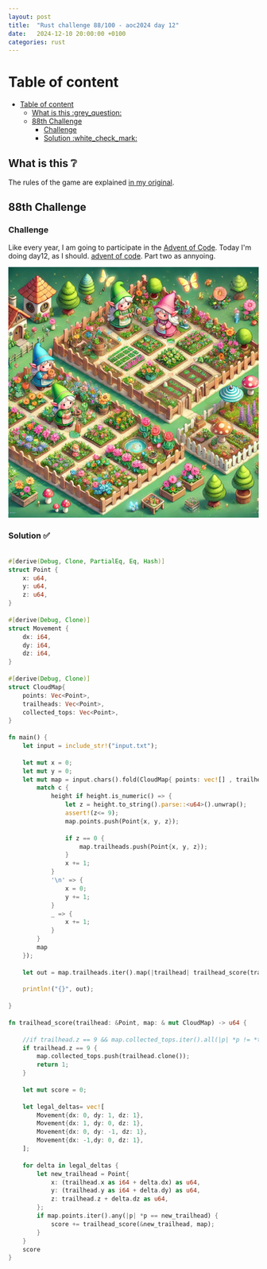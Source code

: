```yaml
---
layout: post
title:  "Rust challenge 88/100 - aoc2024 day 12"
date:   2024-12-10 20:00:00 +0100
categories: rust
---
```



#  Table of content
- [Table of content](#table-of-content)
  - [What is this :grey\_question:](#what-is-this-grey_question)
  - [88th Challenge](#88th-challenge)
    - [Challenge](#challenge)
    - [Solution :white\_check\_mark:](#solution-white_check_mark)

## What is this :grey_question: 

The rules of the game are explained [in my original](https://maebli.github.io/rust/2021/10/18/100rust.html). 

## 88th Challenge
### Challenge

Like every year, I am going to participate in the [Advent of Code](https://adventofcode.com/). 
Today I'm doing day12, as I should. [advent of code](https://adventofcode.com/2024/day/12). 
Part two as annyoing. 

![aoc2024 day 12](/assets/img/aoc2024d12.png) 

### Solution :white_check_mark:

```rust

#[derive(Debug, Clone, PartialEq, Eq, Hash)]
struct Point {
    x: u64,
    y: u64,
    z: u64,
}

#[derive(Debug, Clone)]
struct Movement {
    dx: i64,
    dy: i64,
    dz: i64,
}

#[derive(Debug, Clone)]
struct CloudMap{
    points: Vec<Point>,
    trailheads: Vec<Point>,
    collected_tops: Vec<Point>,
}

fn main() {
    let input = include_str!("input.txt");

    let mut x = 0;
    let mut y = 0;
    let mut map = input.chars().fold(CloudMap{ points: vec![] , trailheads: vec![], collected_tops:vec![]}, |mut map, c| {
        match c {
            height if height.is_numeric() => {
                let z = height.to_string().parse::<u64>().unwrap();
                assert!(z<= 9);
                map.points.push(Point{x, y, z});

                if z == 0 {
                    map.trailheads.push(Point{x, y, z});
                }
                x += 1;
            }
            '\n' => {
                x = 0;
                y += 1;
            }
            _ => {
                x += 1;
            } 
        }
        map
    });

    let out = map.trailheads.iter().map(|trailhead| trailhead_score(trailhead, & mut map.clone())).sum::<u64>();

    println!("{}", out);

}

fn trailhead_score(trailhead: &Point, map: & mut CloudMap) -> u64 {

    //if trailhead.z == 9 && map.collected_tops.iter().all(|p| *p != *trailhead) { ( PART 1)
    if trailhead.z == 9 {
        map.collected_tops.push(trailhead.clone());
        return 1;
    }

    let mut score = 0;

    let legal_deltas= vec![
        Movement{dx: 0, dy: 1, dz: 1},
        Movement{dx: 1, dy: 0, dz: 1},
        Movement{dx: 0, dy: -1, dz: 1},
        Movement{dx: -1,dy: 0, dz: 1},
    ];

    for delta in legal_deltas {
        let new_trailhead = Point{
            x: (trailhead.x as i64 + delta.dx) as u64,
            y: (trailhead.y as i64 + delta.dy) as u64,
            z: trailhead.z + delta.dz as u64,
        }; 
        if map.points.iter().any(|p| *p == new_trailhead) {
            score += trailhead_score(&new_trailhead, map);
        }
    }
    score
}



```


